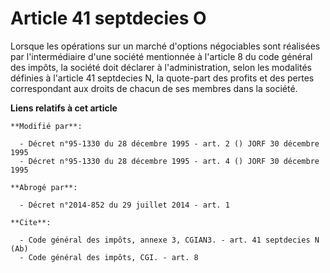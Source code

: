 # Article 41 septdecies O

Lorsque les opérations sur un marché d'options négociables sont réalisées par l'intermédiaire d'une société mentionnée à
l'article 8 du code général des impôts, la société doit déclarer à l'administration, selon les modalités définies à l'article
41 septdecies N, la quote-part des profits et des pertes correspondant aux droits de chacun de ses membres dans la société.

**Liens relatifs à cet article**

	**Modifié par**:

	  - Décret n°95-1330 du 28 décembre 1995 - art. 2 () JORF 30 décembre 1995
	  - Décret n°95-1330 du 28 décembre 1995 - art. 4 () JORF 30 décembre 1995

	**Abrogé par**:

	  - Décret n°2014-852 du 29 juillet 2014 - art. 1

	**Cite**:

	  - Code général des impôts, annexe 3, CGIAN3. - art. 41 septdecies N (Ab)
	  - Code général des impôts, CGI. - art. 8
